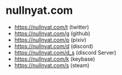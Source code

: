 # nullnyat.com

- https://nullnyat.com/t (twitter)
- https://nullnyat.com/g (github)
- https://nullnyat.com/p (pixiv)
- https://nullnyat.com/d (discord)
- https://nullnyat.com/d_s (discord Server)
- https://nullnyat.com/k (keybase)
- https://nullnyat.com/s (steam)
